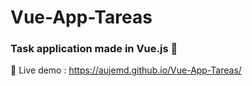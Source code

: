 # Vue-App-Tareas
### Task application made in Vue.js :rocket:
:mag_right: Live demo : https://aujemd.github.io/Vue-App-Tareas/
